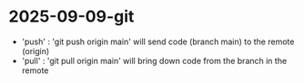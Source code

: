 # 2025-09-09-git

- 'push' : 'git push origin main' will send code (branch main) to the remote (origin)
- 'pull' : 'git pull origin main' will bring down code from the branch in the remote
